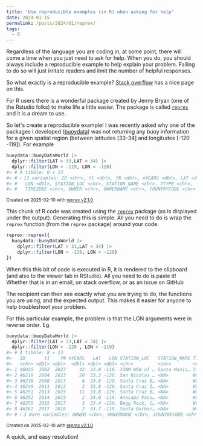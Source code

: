 ```yaml
---
title: 'Use reproducible examples (in R) when asking for help'
date: 2024-01-15
permalink: /posts/2024/01/reprex/
tags:
  - R
---
```


Regardless of the language you are coding in, at some point, there will come a time when you just need to ask for help. When you do, you should always include a reproducible example to help explain your problem.  Failing to do so will just irritate readers and limit the number of helpful responses.

So what exactly is a reproducible example? [Stack overflow](https://stackoverflow.com/help/minimal-reproducible-example) has a nice page on this.

For R users there is a wonderful package created by Jenny Bryan (one of the Rstudio folks) to make life a little easier. The package is called [`reprex`](https://reprex.tidyverse.org/index.html) and it is a dream to use.

So let's create a reproducible example! I was recently asked why one of the packages i developed ([buoydata](https://github.com/NOAA-EDAB/buoydata?tab=readme-ov-file#buoydata-)) was not returning any buoy information for a given spatial region (between latitudes [33-34] and longitudes [-120 -119]). For example

``` r
buoydata::buoyDataWorld |>
  dplyr::filter(LAT > 33,LAT < 34) |>
  dplyr::filter(LON > -119, LON < -120)
#> # A tibble: 0 × 13
#> # ℹ 13 variables: ID <chr>, Y1 <dbl>, YN <dbl>, nYEARS <dbl>, LAT <dbl>,
#> #   LON <dbl>, STATION_LOC <chr>, STATION_NAME <chr>, TTYPE <chr>,
#> #   TIMEZONE <chr>, OWNER <chr>, OWNERNAME <chr>, COUNTRYCODE <chr>
```

<sup>Created on 2025-02-10 with [reprex v2.1.0](https://reprex.tidyverse.org)</sup>

This chunk of R code was created using the [`reprex`](https://reprex.tidyverse.org/index.html) package (as is displayed under the output). Generating this is simple. All you need to do is wrap the `reprex` function (from the `reprex` package) around your code.

``` r
reprex::reprex({
  buoydata::buoyDataWorld |>
    dplyr::filter(LAT > 33,LAT < 34) |>
    dplyr::filter(LON > -119, LON < -120)
})
```

When this this bit of code is executed in R, it is rendered to the clipboard (and also to the viewer tab in RStudio). All you need to do is paste it! Whether that is in an email, on stack overflow, or as an issue on GitHub

The recipient can then see exactly what you are trying to do, the functions you are using, and the expected output. This makes it easier for anyone to help troubleshoot your problem.

For this particular example, the problem is that the LON arguments were in reverse order. Eg.

``` r
buoydata::buoyDataWorld |>
  dplyr::filter(LAT > 33,LAT < 34) |>
  dplyr::filter(LON > -120 , LON < -119)
#> # A tibble: 8 × 13
#>   ID       Y1    YN nYEARS   LAT   LON STATION_LOC   STATION_NAME TTYPE TIMEZONE
#>   <chr> <dbl> <dbl>  <dbl> <dbl> <dbl> <chr>         <chr>        <chr> <chr>   
#> 1 46025  1982  2023     42  33.8 -119. 33NM WSW of … Santa Monic… 3-me… P       
#> 2 46219  2004  2023     20  33.2 -120. San Nicolas … <NA>         Wave… P       
#> 3 46238  2008  2013      6  33.8 -120. Santa Cruz B… <NA>         Wave… P       
#> 4 46249  2011  2012      2  33.8 -120. Santa Cruz I… <NA>         Wave… P       
#> 5 46251  2013  2023     11  33.8 -120. Santa Cruz B… <NA>         Wave… P       
#> 6 46252  2014  2015      2  34.0 -119. Anacapa Pass… <NA>         Wave… P       
#> 7 46255  2015  2017      3  33.4 -120. Begg Rock, C… <NA>         Wave… P       
#> 8 46262  2017  2018      2  33.7 -119. Santa Barbar… <NA>         Wave… P       
#> # ℹ 3 more variables: OWNER <chr>, OWNERNAME <chr>, COUNTRYCODE <chr>
```

<sup>Created on 2025-02-10 with [reprex v2.1.0](https://reprex.tidyverse.org)</sup>

A quick, and easy resolution!

